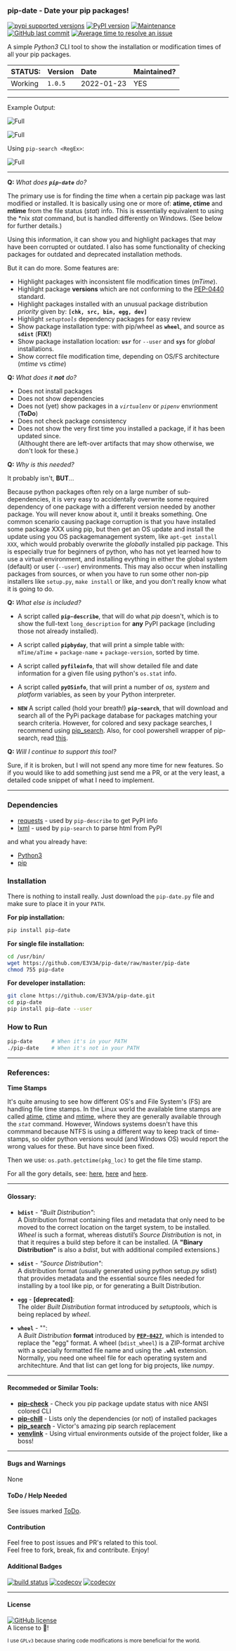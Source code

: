 ### pip-date - Date your pip packages!

[![pypi supported versions][1]][2]
[![PyPI version][3]][4]
[![Maintenance][5]][6]
[![GitHub last commit][7]][8]
[![Average time to resolve an issue][9]][10]

[1]: https://img.shields.io/pypi/pyversions/pip-date.svg
[2]: https://pypi.python.org/pypi/pip-date
[3]: https://badge.fury.io/py/pip-date.svg
[4]: https://badge.fury.io/py/pip-date
[5]: https://img.shields.io/badge/Maintained%3F-yes-green.svg
[6]: https://GitHub.com/E3V3A/pip-date/graphs/commit-activity
[7]: https://img.shields.io/github/last-commit/E3V3A/pip-date.svg
[8]: https://github.com/E3V3A/pip-date/commits/master "Last commits to Master branch"
[9]: http://isitmaintained.com/badge/resolution/E3V3A/pip-date.svg
[10]: http://isitmaintained.com//project/E3V3A/pip-date "Average time to resolve an issue"

A simple *Python3* CLI tool to show the installation or modification times of all your pip packages.

| STATUS: | Version | Date | Maintained? |
|:------- |:------- |:---- |:----------- |
| Working | `1.0.5` | 2022-01-23 | YES |

---

Example Output:

![Full](./docs/screen1.png)

![Full](./docs/screen2.png)


Using `pip-search <RegEx>`:

![Full](./docs/screen3.png)

---

**Q:** *What does **`pip-date`** do?*

The primary use is for finding the *time* when a certain pip package was last modified or installed. 
It is basically using one or more of: **atime, ctime** and **mtime** from the file status (*stat*) info.
This is essentially equivalent to using the \*nix *stat* command, but is handled differently on Windows. 
(See below for further details.)

Using this information, it can show you and highlight packages that may have been corrupted or outdated. 
I also has some functionality of checking packages for outdated and deprecated installation methods. 

But it can do more. Some features are:

- Highlight packages with inconsistent file modification times (*mTime*).
- Highlight package **versions** which are not conforming to the [PEP-0440](https://www.python.org/dev/peps/pep-0440/) standard.
- Highlight packages installed with an unusual package distribution *priority* given by:  **`[chk, src, bin, egg, dev]`**
- Highlight *`setuptools`* dependency packages for easy review
- Show package installation type:  with pip/wheel as **`wheel`**, and source as **`sdist`**  (**FIX!**)
- Show package installation location:   **`usr`** for `--user` and **`sys`** for *global* installations.
- Show correct file modification time, depending on OS/FS architecture (*mtime* vs *ctime*)

**Q:** *What does it **not** do?*

- Does not install packages
- Does not show dependencies
- Does not (yet) show packages in a *`virtualenv`* or *`pipenv`* envrionment (**ToDo**)
- Does not check package consistency 
- Does not show the very first time you installed a package, if it has been updated since.  
  (Althought there are left-over artifacts that may show otherwise, we don't look for these.)


**Q:** *Why is this needed?*

It probably isn't, **BUT**...

Because python packages often rely on a large number of sub-dependencies, it is very easy to accidentally 
overwrite some required dependency of one package with a different version needed by another package. 
You will never know about it, until it breaks something. One common scenario causing package corruption 
is that you have installed some package XXX using pip, but then get an OS update and install the update 
using you OS packagemanagement system, like `apt-get install XXX`, which would probably overwrite the 
*globally* installed pip package. This is especially true for beginners of python, who has not yet learned 
how to use a virtual environment, and installing evything in either the global system (default) or 
user (`--user`) environments. This may also occur when installing packages from sources, or when 
you have to run some other non-pip installers like `setup.py`, `make install` or like, 
and you don't really know what it is going to do. 


**Q:** *What else is included?*

* A script called **`pip-describe`**, that will do what *pip* doesn't, which is to show the 
full-text `long_description` for **any** PyPI package (including those not already installed).

* A script called **`pipbyday`**, that will print a simple table with:  
  `mTime/aTime` +  `package-name` + `package-version`, sorted by time.

* A script called **`pyfileinfo`**, that will show detailed file and date information 
for a given file using python's `os.stat` info.

* A script called **`pyOSinfo`**, that will print a number of *os, system* 
and *platform* variables, as seen by your Python interpreter.

* **`NEW`** A script called (hold your breath!) **`pip-search`**, that will download and 
search all of the PyPi package database for packages matching your search criteria. 
However, for colored and sexy package searches, I recommend using [pip_search](https://github.com/victorgarric/pip_search).
Also, for cool powershell wrapper of pip-search, read [this](https://github.com/E3V3A/pip-date/issues/17#issuecomment-1019325517).

**Q:** *Will I continue to support this tool?*

Sure, if it is broken, but I will not spend any more time for new features. So if you would like to add 
something just send me a PR, or at the very least, a detailed code snippet of what I need to implement.

---

### Dependencies


* [requests](https://github.com/requests/requests) - used by `pip-describe` to get PyPI info
* [lxml](https://github.com/lxml/lxml) - used by `pip-search` to parse html from PyPI

and what you already have: 
* [Python3](https://www.python.org/) 
* [pip](https://github.com/pypa/pip/)


### Installation 

There is nothing to install really. Just download the `pip-date.py` file and make sure to place it in your `PATH`.

**For pip installation:**

```bash
pip install pip-date
```


**For single file installation:**

```bash
cd /usr/bin/
wget https://github.com/E3V3A/pip-date/raw/master/pip-date
chmod 755 pip-date
```


**For developer installation:**

```bash
git clone https://github.com/E3V3A/pip-date.git
cd pip-date
pip install pip-date --user
```


### How to Run

```bash
pip-date      # When it's in your PATH
./pip-date    # When it's not in your PATH
```

---

### References:

**Time Stamps**

It's quite amusing to see how different OS's and File System's (FS) are handling file time stamps.
In the Linux world the available time stamps are called [atime](), [ctime]() and [mtime](), where 
they are generally available through the *`stat`* command. However, Windows systems doesn't have 
this commmand because NTFS is using a different way to keep track of time-stamps, so older python
versions would (and Windows OS) would report the wrong values for these. But have since been fixed.

<!-- To summarize the issue of finding the *`"last modification time"`* (*mtime*) when using Python on a 
Windows architechture, ~~we need to use *`ctime`* instead.~~ (**Has been fixed!**) Thus we use 
`platform.architecture()` to check the machine's *(bits, linkage)* tuple for the "WindowsPE" string, 
and blatantly assuming that it has a Windows FS that need *ctime*, and that anything else should 
use *mtime*. -->

Then we use: `os.path.getctime(pkg_loc)` to get the file time stamp.

For all the gory details, see: 
[here](https://linuxhandbook.com/file-timestamps/), 
[here](https://www.unixtutorial.org/atime-ctime-mtime-in-unix-filesystems/) and 
[here](https://en.wikipedia.org/wiki/MAC_times). 

---

#### Glossary:

* **`bdist`** - *"Built Distribution"*:  
	A Distribution format containing files and metadata that only need 
    to be moved to the correct location on the target system, to be 
    installed. *Wheel* is such a format, whereas distutil’s *Source 
    Distribution* is not, in that it requires a build step before it 
	can be installed. (A **"Binary Distribution"** is also a *bdist*, but 
	with additional compiled extensions.)

* **`sdist`** - *"Source Distribution"*:  
    A distribution format (usually generated using python setup.py 
    sdist) that provides metadata and the essential source files needed 
    for installing by a tool like pip, or for generating a Built 
    Distribution.

* **`egg`** - **[deprecated]**:  
    The older *Built Distribution* format introduced by *setuptools*, 
	which is being replaced by *wheel*.

* **`wheel`** - "":  
    A *Built Distribution* **format** introduced by [**`PEP-0427`**](https://www.python.org/dev/peps/pep-0427/), which is 
	intended to replace the "egg" format. A wheel (`bdist_wheel`) is a 
	ZIP-format archive with a specially formatted file name and using 
	the **`.whl`** extension. Normally, you need one wheel file for each 
	operating system and architechture. And that list can get long for big 
	projects, like *numpy*.


---

#### Recommeded or Similar Tools:

- **[pip-check](https://github.com/bartTC/pip-check/)** - Check you pip package update status with nice ANSI colored CLI
- **[pip-chill](https://github.com/rbanffy/pip-chill)** - Lists only the dependencies (or not) of installed packages
- **[pip_search](https://github.com/victorgarric/pip_search)** - Victor's amazing pip search replacement
- **[venvlink](https://github.com/np-8/venvlink)** - Using virtual environments outside of the project folder, like a boss!
---

#### Bugs and Warnings

None


#### ToDo / Help Needed

See issues marked [ToDo](https://github.com/E3V3A/pip-date/issues?q=is%3Aopen+is%3Aissue+label%3AToDo).

#### Contribution

Feel free to post issues and PR's related to this tool.  
Feel free to fork, break, fix and contribute. Enjoy!


#### Additional Badges

[![build status][11]][12] [![codecov][13]][14]
[![codecov](https://codecov.io/gh/E3V3A/pip-date/branch/master/graph/badge.svg?token=wHBDKVmtPk)](https://codecov.io/gh/E3V3A/pip-date)

---

#### License

[![GitHub license][21]][22]  
A license to :sparkling_heart:!

<sub>I use `GPLv3` because sharing code modifications is more beneficial for the world.</sub>

[11]: https://ci.appveyor.com/api/projects/status/github/pip-date/pip-date?branch=master&svg=true
[12]: https://ci.appveyor.com/project/pip-date/pip-date
[13]: https://codecov.io/gh/E3V3A/pip-date/branch/master/graph/badge.svg?token=wHBDKVmtPk
[14]: https://codecov.io/gh/pip-date/pip-date

[21]: https://img.shields.io/github/license/E3V3A/pip-date.svg
[22]: https://github.com/E3V3A/pip-date/blob/master/LICENSE.txt